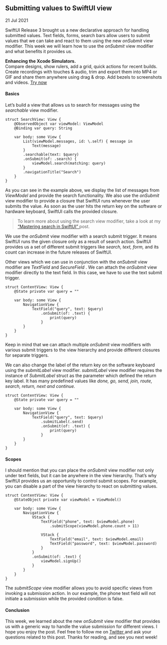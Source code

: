 ##  Submitting values to SwiftUI view

21 Jul 2021

SwiftUI Release 3 brought us a new declarative approach for handling submitted
values. Text fields, forms, search bars allow users to submit values that we
can take and react to them using the new _onSubmit_ view modifier. This week
we will learn how to use the _onSubmit_ view modifier and what benefits it
provides us.

**Enhancing the Xcode Simulators.**  
Compare designs, show rulers, add a grid, quick actions for recent builds.
Create recordings with touches & audio, trim and export them into MP4 or GIF
and share them anywhere using drag & drop. Add bezels to screenshots and
videos. [ Try now ](https://gumroad.com/a/931293139/ftvbh)

####  Basics

Let’s build a view that allows us to search for messages using the
_searchable_ view modifier.

    
    
    struct SearchView: View {
        @ObservedObject var viewModel: ViewModel
        @Binding var query: String
    
        var body: some View {
            List(viewModel.messages, id: \.self) { message in
                Text(message)
            }
            .searchable(text: $query)
            .onSubmit(of: .search) {
                viewModel.search(matching: query)
            }
            .navigationTitle("Search")
        }
    }
    

As you can see in the example above, we display the list of messages from
_ViewModel_ and provide the search functionality. We also use the _onSubmit_
view modifier to provide a closure that SwiftUI runs whenever the user submits
the value. As soon as the user hits the return key on the software or hardware
keyboard, SwiftUI calls the provided closure.

> To learn more about using the search view modifier, take a look at my [
> “Mastering search in SwiftUI” ](/2021/06/23/mastering-search-in-swiftui/)
> post.

We use the _onSubmit_ view modifier with a search submit trigger. It means
SwiftUI runs the given closure only as a result of search action. SwiftUI
provides us a set of different submit triggers like _search, text, form,_ and
its count can increase in the future releases of SwiftUI.

Other views which we can use in conjunction with the _onSubmit_ view modifier
are _TextField_ and _SecureField_ . We can attach the _onSubmit_ view modifier
directly to the text field. In this case, we have to use the text submit
trigger.

    
    
    struct ContentView: View {
        @State private var query = ""
    
        var body: some View {
            NavigationView {
                TextField("query", text: $query)
                    .onSubmit(of: .text) {
                        print(query)
                    }
            }
        }
    }
    

Keep in mind that we can attach multiple _onSubmit_ view modifiers with
various submit triggers to the view hierarchy and provide different closures
for separate triggers.

We can also change the label of the return key on the software keyboard using
the _submitLabel_ view modifier. _submitLabel_ view modifier requires the
instance of _SubmitLabel_ struct as the parameter which defined the return key
label. It has many predefined values like _done, go, send, join, route,
search, return, next and continue._

    
    
    struct ContentView: View {
        @State private var query = ""
    
        var body: some View {
            NavigationView {
                TextField("query", text: $query)
                    .submitLabel(.send)
                    .onSubmit(of: .text) {
                        print(query)
                    }
            }
        }
    }
    

####  Scopes

I should mention that you can place the _onSubmit_ view modifier not only
under text fields, but it can be anywhere in the view hierarchy. That’s why
SwiftUI provides us an opportunity to control submit scopes. For example, you
can disable a part of the view hierarchy to react on submitting values.

    
    
    struct ContentView: View {
        @StateObject private var viewModel = ViewModel()
    
        var body: some View {
            NavigationView {
                VStack {
                    TextField("phone", text: $viewModel.phone)
                        .submitScope(viewModel.phone.count > 11)
    
                    VStack {
                        TextField("email", text: $viewModel.email)
                        TextField("password", text: $viewModel.password)
                    }
                }
                .onSubmit(of: .text) {
                    viewModel.signUp()
                }
            }
        }
    }
    

The _submitScope_ view modifier allows you to avoid specific views from
invoking a submission action. In our example, the phone text field will not
initiate a submission while the provided condition is false.

####  Conclusion

This week, we learned about the new _onSubmit_ view modifier that provides us
with a generic way to handle the value submission for different views. I hope
you enjoy the post. Feel free to follow me on [ Twitter
](https://twitter.com/mecid) and ask your questions related to this post.
Thanks for reading, and see you next week!

